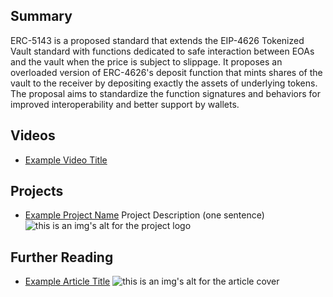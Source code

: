 ## Summary

ERC-5143 is a proposed standard that extends the EIP-4626 Tokenized Vault standard with functions dedicated to safe interaction between EOAs and the vault when the price is subject to slippage. It proposes an overloaded version of ERC-4626's deposit function that mints shares of the vault to the receiver by depositing exactly the assets of underlying tokens. The proposal aims to standardize the function signatures and behaviors for improved interoperability and better support by wallets.

## Videos

- [Example Video Title](https://www.youtube.com/watch?v=TDGq4aeevgY)

## Projects

- [Example Project Name](https://xxxx.xxx/xxxxx) Project Description (one sentence) ![this is an img's alt for the project logo](https://xxxx.xxx/project-logo.xxx)

## Further Reading

- [Example Article Title](https://xxxx.xxx/xxxxx) ![this is an img's alt for the article cover](https://xxxx.xxx/article-cover.xxx)
